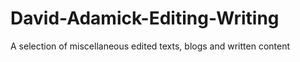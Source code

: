 # David-Adamick-Editing-Writing
A selection of miscellaneous edited texts, blogs and written content
